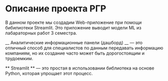 # Описание проекта РГР
В данном проекте мы создадим Web-приложение при помощи бибилиотеки Streamlit. Это приложение выводит модели ML из лабараторных работ 3 семестра.

__ Аналитические информационные панели (дашборд) __ — это отличный способ для специалистов по данным передавать информацию компаниям, но их создание часто может быть дорогостоящим и трудоемким. 

** Streamlit ** — это простая в использовании библиотека на основе Python, которая упрощает этот процесс.
